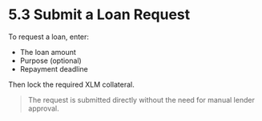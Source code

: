 # 5.3 Submit a Loan Request

To request a loan, enter:
- The loan amount
- Purpose (optional)
- Repayment deadline

Then lock the required XLM collateral.

> The request is submitted directly without the need for manual lender approval.